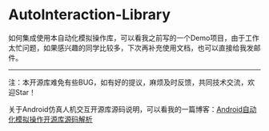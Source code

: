 # AutoInteraction-Library
如何集成使用本自动化模拟操作库，可以看我之前写的一个Demo项目，由于工作太忙问题，如果感兴趣的同学比较多，下次再补充使用文档，也可以直接给我发邮件。

----------
注：本开源库难免有些BUG，如有好的提议，麻烦及时反馈，共同技术交流，欢迎Star！

关于Android仿真人机交互开源库源码说明，可以看我的一篇博客：[Android自动化模拟操作开源库源码解析](http://littlerich.top/2016/12/05/Android%E8%87%AA%E5%8A%A8%E5%8C%96%E6%A8%A1%E6%8B%9F%E6%93%8D%E4%BD%9C%E5%BC%80%E6%BA%90%E5%BA%93/ "Android自动化模拟操作开源库源码解析")
